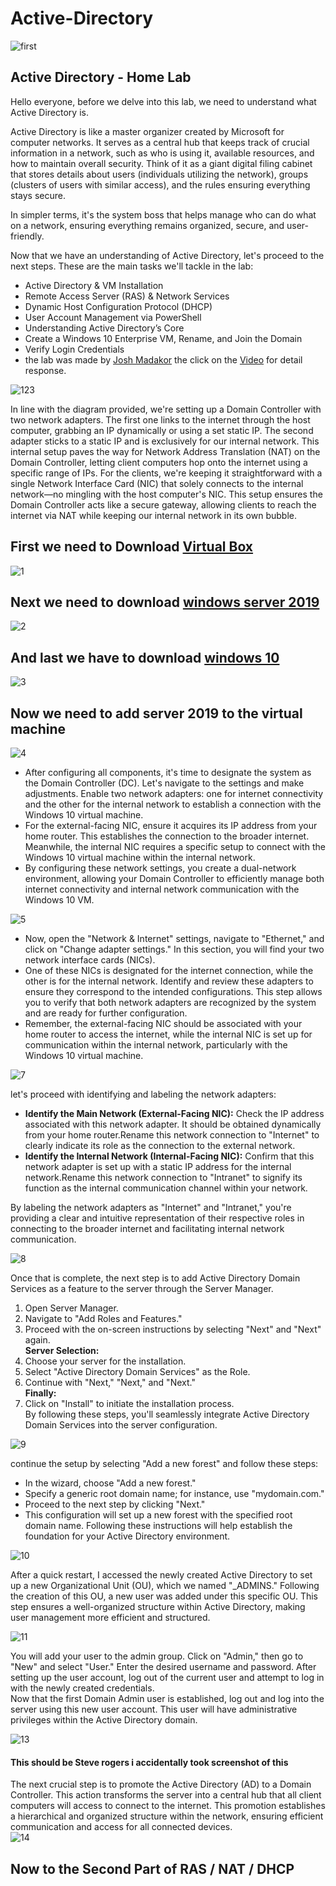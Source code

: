 # Active-Directory
![first ](https://github.com/Jaswanthbommi/Active-Directory/assets/62924828/d0e4fdd8-2952-47d4-af28-1d5db9d0232a)
## Active Directory - Home Lab
Hello everyone, before we delve into this lab, we need to understand what Active Directory is.<br>

Active Directory is like a master organizer created by Microsoft for computer networks. It serves as a central hub that keeps track of crucial information in a network, such as who is using it, available resources, and how to maintain overall security. Think of it as a giant digital filing cabinet that stores details about users (individuals utilizing the network), groups (clusters of users with similar access), and the rules ensuring everything stays secure.<br>

In simpler terms, it's the system boss that helps manage who can do what on a network, ensuring everything remains organized, secure, and user-friendly.<br>

Now that we have an understanding of Active Directory, let's proceed to the next steps. These are the main tasks we'll tackle in the lab: <br>
- Active Directory & VM Installation <br>
- Remote Access Server (RAS) & Network Services <br>
- Dynamic Host Configuration Protocol (DHCP) <br>
- User Account Management via PowerShell <br>
- Understanding Active Directory’s Core <br>
- Create a Windows 10 Enterprise VM, Rename, and Join the Domain <br>
- Verify Login Credentials <br>
- the lab was made by [Josh Madakor](https://www.linkedin.com/in/joshmadakor/) the click on the [Video](https://www.youtube.com/watch?v=MHsI8hJmggI&ab_channel=JoshMadakor) for detail response. <br>

![123](https://github.com/Jaswanthbommi/Active-Directory/assets/62924828/dd33b6bd-329d-4581-b3e5-08fb9b879707)

In line with the diagram provided, we're setting up a Domain Controller with two network adapters. The first one links to the internet through the host computer, grabbing an IP dynamically or using a set static IP. The second adapter sticks to a static IP and is exclusively for our internal network. This internal setup paves the way for Network Address Translation (NAT) on the Domain Controller, letting client computers hop onto the internet using a specific range of IPs. For the clients, we're keeping it straightforward with a single Network Interface Card (NIC) that solely connects to the internal network—no mingling with the host computer's NIC. This setup ensures the Domain Controller acts like a secure gateway, allowing clients to reach the internet via NAT while keeping our internal network in its own bubble.<br>

## First we need to Download [Virtual Box](https://www.virtualbox.org/wiki/Downloads) 
 ![1](https://github.com/Jaswanthbommi/Active-Directory/assets/62924828/70e7e572-4088-4ba9-aa65-deabdbccfa5c)

## Next we need to download [windows server 2019](https://www.microsoft.com/en-us/evalcenter/download-windows-server-2019) 

![2](https://github.com/Jaswanthbommi/Active-Directory/assets/62924828/152e326e-9be7-4503-8d74-4357804d6550)

## And last we have to download [windows 10](https://www.microsoft.com/en-us/software-download/windows10ISO)
![3](https://github.com/Jaswanthbommi/Active-Directory/assets/62924828/f929b69e-6f5d-4b10-8e53-4bb24fdacbb8)

##  Now we need to add server 2019 to the virtual machine 
![4](https://github.com/Jaswanthbommi/Active-Directory/assets/62924828/954102c0-1a0b-44cd-974f-a8bca1f4ea9d)

- After configuring all components, it's time to designate the system as the Domain Controller (DC). Let's navigate to the settings and make adjustments. Enable two network adapters: one for internet connectivity and the other for the internal network to establish a connection with the Windows 10 virtual machine.<br>
- For the external-facing NIC, ensure it acquires its IP address from your home router. This establishes the connection to the broader internet. Meanwhile, the internal NIC requires a specific setup to connect with the Windows 10 virtual machine within the internal network.<br>
- By configuring these network settings, you create a dual-network environment, allowing your Domain Controller to efficiently manage both internet connectivity and internal network communication with the Windows 10 VM.<br>

![5](https://github.com/Jaswanthbommi/Active-Directory/assets/62924828/61ba058f-f4b1-41a8-b7b8-5d3516e2356b)

- Now, open the "Network & Internet" settings, navigate to "Ethernet," and click on "Change adapter settings." In this section, you will find your two network interface cards (NICs). <br>
- One of these NICs is designated for the internet connection, while the other is for the internal network. Identify and review these adapters to ensure they correspond to the intended configurations. This step allows you to verify that both network adapters are recognized by the system and are ready for further configuration. <br>
- Remember, the external-facing NIC should be associated with your home router to access the internet, while the internal NIC is set up for communication within the internal network, particularly with the Windows 10 virtual machine. <br>


![7](https://github.com/Jaswanthbommi/Active-Directory/assets/62924828/2f6c1dde-28f9-4131-a2b6-a9c8b46ce500)

let's proceed with identifying and labeling the network adapters:
- __Identify the Main Network (External-Facing NIC):__ Check the IP address associated with this network adapter. It should be obtained dynamically from your home router.Rename this network connection to "Internet" to clearly indicate its role as the connection to the external network. <br>
- __Identify the Internal Network (Internal-Facing NIC):__ Confirm that this network adapter is set up with a static IP address for the internal network.Rename this network connection to "Intranet" to signify its function as the internal communication channel within your network. <br>

By labeling the network adapters as "Internet" and "Intranet," you're providing a clear and intuitive representation of their respective roles in connecting to the broader internet and facilitating internal network communication.<br>

![8](https://github.com/Jaswanthbommi/Active-Directory/assets/62924828/e1a38ee1-b808-4d40-9df2-0cd07f1a0fed)

Once that is complete, the next step is to add Active Directory Domain Services as a feature to the server through the Server Manager. <br>
1. Open Server Manager. <br>
2. Navigate to "Add Roles and Features." <br>
3. Proceed with the on-screen instructions by selecting "Next" and "Next" again. <br>
__Server Selection:__
4. Choose your server for the installation. <br>
5. Select "Active Directory Domain Services" as the Role. <br>
6. Continue with "Next," "Next," and "Next." <br>
__Finally:__
7. Click on "Install" to initiate the installation process. <br>
By following these steps, you'll seamlessly integrate Active Directory Domain Services into the server configuration. <br>

![9](https://github.com/Jaswanthbommi/Active-Directory/assets/62924828/285d9beb-eb4b-42d3-893e-e7efd0fbe5e9)

continue the setup by selecting "Add a new forest" and follow these steps: <br>
- In the wizard, choose "Add a new forest." <br>
- Specify a generic root domain name; for instance, use "mydomain.com." <br>
- Proceed to the next step by clicking "Next." <br>
- This configuration will set up a new forest with the specified root domain name. Following these instructions will help establish the foundation for your Active Directory environment. <br>

![10](https://github.com/Jaswanthbommi/Active-Directory/assets/62924828/c93b911c-0261-43fe-b885-aad6dad9541e)

After a quick restart, I accessed the newly created Active Directory to set up a new Organizational Unit (OU), which we named "_ADMINS." Following the creation of this OU, a new user was added under this specific OU. This step ensures a well-organized structure within Active Directory, making user management more efficient and structured. <br>

![11](https://github.com/Jaswanthbommi/Active-Directory/assets/62924828/4f782f60-6d07-49c4-883a-3a27a3fb1de3)

You will add your user to the admin group. Click on "Admin," then go to "New" and select "User." Enter the desired username and password. After setting up the user account, log out of the current user and attempt to log in with the newly created credentials. <br>
Now that the first Domain Admin user is established, log out and log into the server using this new user account. This user will have administrative privileges within the Active Directory domain.<br>

![13](https://github.com/Jaswanthbommi/Active-Directory/assets/62924828/25b2aee7-b06b-4308-aa8d-0aa9ca2d0464)

#### This should be Steve rogers i accidentally took screenshot of this 

The next crucial step is to promote the Active Directory (AD) to a Domain Controller. This action transforms the server into a central hub that all client computers will access to connect to the internet. This promotion establishes a hierarchical and organized structure within the network, ensuring efficient communication and access for all connected devices.<br>
![14](https://github.com/Jaswanthbommi/Active-Directory/assets/62924828/ce9bb0ab-e0a6-4e26-ad77-1382689507f4)

## Now to the Second Part of RAS / NAT / DHCP
















